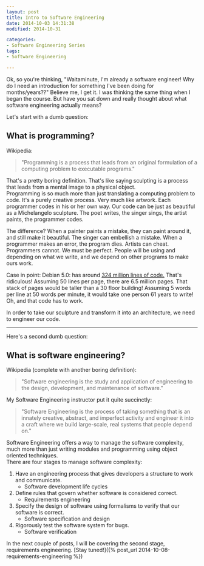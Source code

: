 ```yaml
---
layout: post
title: Intro to Software Engineering
date: 2014-10-03 14:31:38
modified: 2014-10-31

categories:
- Software Engineering Series
tags:
- Software Engineering

---
```

Ok, so you're thinking, "Waitaminute, I'm already a software engineer!
Why do I need an introduction for something I've been doing for months/years??"
Believe me, I get it. I was thinking the same thing when I began the course.
But have you sat down and really thought about what software engineering actually means?

Let's start with a dumb question:

## What is programming?

Wikipedia:

>  "Programming is a process that leads from an original formulation of a
>  computing problem to executable programs."

That's a pretty boring definition. That's like saying sculpting is a process
that leads from a mental image to a physical object.  
Programming is so much more than just translating a computing problem to code.
It's a purely creative process. Very much like artwork. Each programmer codes
in his or her own way. Our code can be just as beautiful as a Michelangelo sculpture.
The poet writes, the singer sings, the artist paints, the programmer codes.

The difference? When a painter paints a mistake, they can paint around it, and still make it beautiful. The singer can embellish a mistake. When a programmer makes an error, the program dies. Artists can cheat. Programmers cannot. We must be perfect. People will be using and depending on what we write, and we depend on other programs to make ours work.

Case in point: Debian 5.0: has around [324 million lines of code.](http://en.wikipedia.org/wiki/Source_lines_of_code#Example) That's ridiculous!
Assuming 50 lines per page, there are 6.5 million pages. That stack of pages would be taller than a 30 floor building!
Assuming 5 words per line at 50 words per minute, it would take one person 61 years to write!
Oh, and that code has to work.

In order to take our sculpture and transform it into an architecture, we need to engineer our code.

* * *

Here's a second dumb question:

## What is software engineering?

Wikipedia (complete with another boring definition):

>  "Software engineering is the study and application of engineering to the design,
>  development, and maintenance of software."

My Software Engineering instructor put it quite succinctly:

>  "Software Engineering is the process of taking something that is an innately creative,
>  abstract, and imperfect activity and engineer it into a craft where we build large-scale,
>  real systems that people depend on."

Software Engineering offers a way to manage the software complexity,
much more than just writing modules and programming using object oriented techniques.  
There are four stages to manage software complexity:

1.  Have an engineering process that gives developers a structure to work and communicate.
    - Software development life cycles
2. Define rules that govern whether software is considered correct.
    - Requirements engineering
3. Specify the design of software using formalisms to verify that our software is correct.
    - Software specification and design
4. Rigorously test the software system for bugs.
    - Software verification

In the next couple of posts, I will be covering the second stage, requirements engineering. 
[Stay tuned!]({% post_url 2014-10-08-requirements-engineering %})
